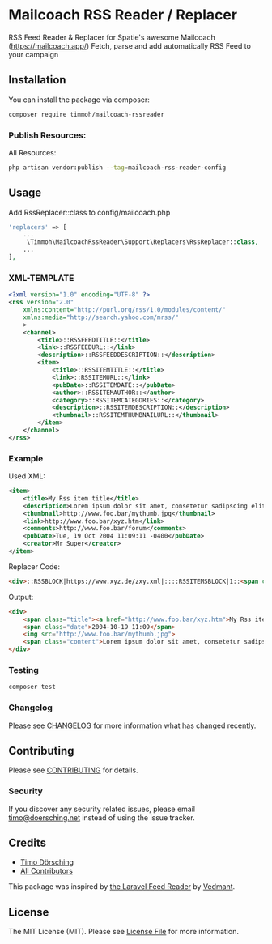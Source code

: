 # Mailcoach RSS Reader / Replacer

RSS Feed Reader & Replacer for Spatie's awesome Mailcoach (https://mailcoach.app/)
Fetch, parse and add automatically RSS Feed to your campaign 

## Installation

You can install the package via composer:

```bash
composer require timmoh/mailcoach-rssreader
```

### Publish Resources:
All Resources:
```bash
php artisan vendor:publish --tag=mailcoach-rss-reader-config
```

## Usage

Add RssReplacer::class to config/mailcoach.php
```php
'replacers' => [
    ...
     \Timmoh\MailcoachRssReader\Support\Replacers\RssReplacer::class,
    ...
],
```


### XML-TEMPLATE
```xml
<?xml version="1.0" encoding="UTF-8" ?>
<rss version="2.0" 
	xmlns:content="http://purl.org/rss/1.0/modules/content/"
	xmlns:media="http://search.yahoo.com/mrss/"
	>
	<channel>
		<title>::RSSFEEDTITLE::</title>
		<link>::RSSFEEDURL::</link>
		<description>::RSSFEEDDESCRIPTION::</description>
		<item>
			<title>::RSSITEMTITLE::</title>
			<link>::RSSITEMURL::</link>
			<pubDate>::RSSITEMDATE::</pubDate>
			<author>::RSSITEMAUTHOR::</author>
			<category>::RSSITEMCATEGORIES::</category>
			<description>::RSSITEMDESCRIPTION::</description>
			<thumbnail>::RSSITEMTHUMBNAILURL::</thumbnail>
		</item>
	</channel>
</rss>
```

### Example
Used XML:
```xml
<item>
    <title>My Rss item title</title>
    <description>Lorem ipsum dolor sit amet, consetetur sadipscing elitr, sed diam nonumy eirmod tempor invidunt ut labore et dolore magna aliquyam</description>
    <thumbnail>http://www.foo.bar/mythumb.jpg</thumbnail>
    <link>http://www.foo.bar/xyz.htm</link>
    <comments>http://www.foo.bar/forum</comments>
    <pubDate>Tue, 19 Oct 2004 11:09:11 -0400</pubDate>
    <creator>Mr Super</creator>
</item>
```
Replacer Code:
```html
<div>::RSSBLOCK|https://www.xyz.de/zxy.xml|::::RSSITEMSBLOCK|1::<span class="title"><a href="::RSSITEMURL::">::RSSITEMTITLE::</a></span><span class="date">::RSSITEMDATE:|y-m-d h:i|::</span><img src="::RSSITEMTHUMBNAILURL::"><span class="description">::RSSITEMDESCRIPTION::</span>::RSSITEMSBLOCKEND::::RSSBLOCKEND::</div>
```
Output:
```html
<div>
    <span class="title"><a href="http://www.foo.bar/xyz.htm">My Rss item title</a></span>
    <span class="date">2004-10-19 11:09</span>
    <img src="http://www.foo.bar/mythumb.jpg">
    <span class="content">Lorem ipsum dolor sit amet, consetetur sadipscing elitr, sed diam nonumy eirmod tempor invidunt ut labore et dolore magna aliquyam</span>
</div>
```


### Testing

``` bash
composer test
```

### Changelog

Please see [CHANGELOG](CHANGELOG.md) for more information what has changed recently.

## Contributing

Please see [CONTRIBUTING](CONTRIBUTING.md) for details.

### Security

If you discover any security related issues, please email timo@doersching.net instead of using the issue tracker.

## Credits

- [Timo Dörsching](https://github.com/timmoh)
- [All Contributors](../../contributors)

This package was inspired by [the Laravel Feed Reader](https://github.com/vedmant/laravel-feed-reader) by [Vedmant](https://github.com/vedmant).

## License

The MIT License (MIT). Please see [License File](LICENSE.md) for more information.
